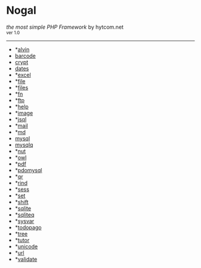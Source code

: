 # Nogal
*the most simple PHP Framework* by hytcom.net<br />
<sup>ver 1.0</sup>
___
  

- *[alvin](docs/alvin.md)
- [barcode](docs/barcode.md)
- [crypt](docs/crypt.md)
- [dates](docs/dates.md)
- *[excel](docs/excel.md)
- *[file](docs/file.md)
- *[files](docs/files.md)
- *[fn](docs/fn.md)
- *[ftp](docs/ftp.md)
- *[help](docs/help.md)
- *[image](docs/image.md)
- *[jsql](docs/jsql.md)
- *[mail](docs/mail.md)
- *[md](docs/md.md)
- [mysql](docs/mysql.md)
- [mysqlq](docs/mysqlq.md)
- *[nut](docs/nut.md)
- *[owl](docs/owl.md)
- *[pdf](docs/pdf.md)
- *[pdomysql](docs/pdomysql.md)
- *[qr](docs/qr.md)
- *[rind](docs/rind.md)
- *[sess](docs/sess.md)
- *[set](docs/set.md)
- *[shift](docs/shift.md)
- *[sqlite](docs/sqlite.md)
- *[sqliteq](docs/sqliteq.md)
- *[sysvar](docs/sysvar.md)
- *[todopago](docs/todopago.md)
- *[tree](docs/tree.md)
- *[tutor](docs/tutor.md)
- *[unicode](docs/unicode.md)
- *[url](docs/url.md)
- *[validate](docs/validate.md)
